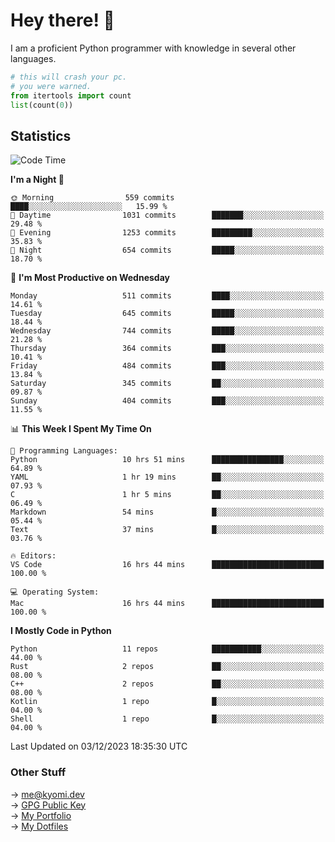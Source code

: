 # Hey there! 👋

I am a proficient Python programmer with knowledge in several other languages.

```py
# this will crash your pc.
# you were warned.
from itertools import count
list(count(0))
```

## Statistics
<!--START_SECTION:waka-->
![Code Time](http://img.shields.io/badge/Code%20Time-672%20hrs%207%20mins-blue)

**I'm a Night 🦉** 

```text
🌞 Morning                559 commits         ████░░░░░░░░░░░░░░░░░░░░░   15.99 % 
🌆 Daytime                1031 commits        ███████░░░░░░░░░░░░░░░░░░   29.48 % 
🌃 Evening                1253 commits        █████████░░░░░░░░░░░░░░░░   35.83 % 
🌙 Night                  654 commits         █████░░░░░░░░░░░░░░░░░░░░   18.70 % 
```
📅 **I'm Most Productive on Wednesday** 

```text
Monday                   511 commits         ████░░░░░░░░░░░░░░░░░░░░░   14.61 % 
Tuesday                  645 commits         █████░░░░░░░░░░░░░░░░░░░░   18.44 % 
Wednesday                744 commits         █████░░░░░░░░░░░░░░░░░░░░   21.28 % 
Thursday                 364 commits         ███░░░░░░░░░░░░░░░░░░░░░░   10.41 % 
Friday                   484 commits         ███░░░░░░░░░░░░░░░░░░░░░░   13.84 % 
Saturday                 345 commits         ██░░░░░░░░░░░░░░░░░░░░░░░   09.87 % 
Sunday                   404 commits         ███░░░░░░░░░░░░░░░░░░░░░░   11.55 % 
```


📊 **This Week I Spent My Time On** 

```text
💬 Programming Languages: 
Python                   10 hrs 51 mins      ████████████████░░░░░░░░░   64.89 % 
YAML                     1 hr 19 mins        ██░░░░░░░░░░░░░░░░░░░░░░░   07.93 % 
C                        1 hr 5 mins         ██░░░░░░░░░░░░░░░░░░░░░░░   06.49 % 
Markdown                 54 mins             █░░░░░░░░░░░░░░░░░░░░░░░░   05.44 % 
Text                     37 mins             █░░░░░░░░░░░░░░░░░░░░░░░░   03.76 % 

🔥 Editors: 
VS Code                  16 hrs 44 mins      █████████████████████████   100.00 % 

💻 Operating System: 
Mac                      16 hrs 44 mins      █████████████████████████   100.00 % 
```

**I Mostly Code in Python** 

```text
Python                   11 repos            ███████████░░░░░░░░░░░░░░   44.00 % 
Rust                     2 repos             ██░░░░░░░░░░░░░░░░░░░░░░░   08.00 % 
C++                      2 repos             ██░░░░░░░░░░░░░░░░░░░░░░░   08.00 % 
Kotlin                   1 repo              █░░░░░░░░░░░░░░░░░░░░░░░░   04.00 % 
Shell                    1 repo              █░░░░░░░░░░░░░░░░░░░░░░░░   04.00 % 
```




 Last Updated on 03/12/2023 18:35:30 UTC
<!--END_SECTION:waka-->

### Other Stuff

→ [me@kyomi.dev](mailto:me@kyomi.dev)\
→ [GPG Public Key](https://github.com/bitterteriyaki.gpg)\
→ [My Portfolio](https://kyomi.dev)\
→ [My Dotfiles](https://github.com/bitterteriyaki/dotfiles)
